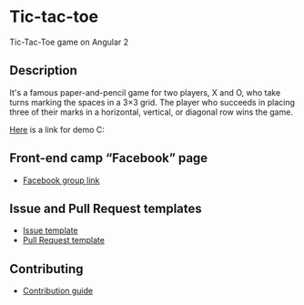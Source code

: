 # Tic-tac-toe
Tic-Tac-Toe game on Angular 2
## Description
It's a famous paper-and-pencil game for two players, X and O, who take turns marking the spaces in a 3×3 grid. The player who succeeds in placing three of their marks in a horizontal, vertical, or diagonal row wins the game.

[Here]() is a link for demo C:
## Front-end camp “Facebook” page
* [Facebook group link](https://www.facebook.com/groups/270300106928894/)
## Issue and Pull Request templates
* [Issue template]()
* [Pull Request template]()
## Contributing
* [Contribution guide]()
